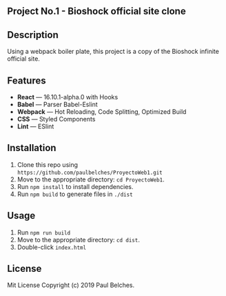 ## Project No.1 - Bioshock official site clone

## Description

Using a webpack boiler plate, this project 
is a copy of the Bioshock infinite official 
site.

## Features

- **React** — 16.10.1-alpha.0 with Hooks
- **Babel** — Parser Babel-Eslint
- **Webpack**  — Hot Reloading, Code Splitting, Optimized Build
- **CSS** — Styled Components
- **Lint** — ESlint


## Installation

1. Clone this repo using `https://github.com/paulbelches/ProyectoWeb1.git`<br />
2. Move to the appropriate directory: `cd ProyectoWeb1`.<br />
3. Run `npm install` to install dependencies.<br />
4. Run `npm build` to generate files in `./dist`<br />

## Usage 

1. Run `npm run build`
2. Move to the appropriate directory: `cd dist`.<br />
3. Double-click `index.html`

## License

Mit License Copyright (c) 2019 Paul Belches.

